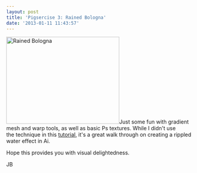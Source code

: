 ```yaml
---
layout: post
title: 'Pigsercise 3: Rained Bologna'
date: '2013-01-11 11:43:57'
---
```


<a href="http://jonibologna.com/wp-content/uploads/2013/01/pigaerciserain.jpg"><img class="alignleft size-medium wp-image-188" alt="Rained Bologna" src="http://jonibologna.com/wp-content/uploads/2013/01/pigaerciserain-300x231.jpg" width="300" height="231" /></a>Just some fun with gradient mesh and warp tools, as well as basic Ps textures. While I didn't use the technique in this <a title="Vector Tut" href="http://vector.tutsplus.com/tutorials/designing/create-a-cool-water-ripple-effect/" target="_blank">tutorial</a>, it's a great walk through on creating a rippled water effect in Ai.

Hope this provides you with visual delightedness.

JB